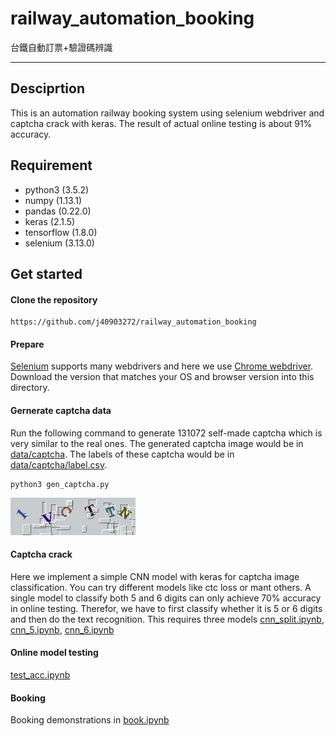 # railway_automation_booking
台鐵自動訂票+驗證碼辨識

---
## Desciprtion
This is an automation railway booking system using selenium webdriver and captcha crack with keras. The result of actual online testing is about 91% accuracy.

## Requirement
- python3 (3.5.2)
- numpy (1.13.1)
- pandas (0.22.0)
- keras (2.1.5)
- tensorflow (1.8.0)
- selenium (3.13.0)

## Get started
#### Clone the repository
```
https://github.com/j40903272/railway_automation_booking
```

#### Prepare
[Selenium](https://www.seleniumhq.org/projects/webdriver/) supports many webdrivers and here we use [Chrome webdriver](http://chromedriver.chromium.org/downloads). Download the version that matches your OS and browser version into this directory.

#### Gernerate captcha data
Run the following command to generate 131072 self-made captcha which is very similar to the real ones. The generated captcha image would be in [data/captcha](https://github.com/j40903272/railway_automation_booking/tree/master/data/captcha). The labels of these captcha would be in [data/captcha/label.csv]().
```
python3 gen_captcha.py
```
![captcha_exmaple](./data/captcha/00001.jpg)

#### Captcha crack
Here we implement a simple CNN model with keras for captcha image classification. You can try different models like ctc loss or mant others. A single model to classify both 5 and 6 digits can only achieve 70% accuracy in online testing. Therefor,  we have to first classify whether it is 5 or 6 digits and then do the text recognition. This requires three models [cnn_split.ipynb](https://github.com/j40903272/railway_automation_booking/blob/master/cnn-split.ipynb), [cnn_5.ipynb](https://github.com/j40903272/railway_automation_booking/blob/master/cnn_5.ipynb), [cnn_6.ipynb](https://github.com/j40903272/railway_automation_booking/blob/master/cnn_6.ipynb)

#### Online model testing
[test_acc.ipynb](https://github.com/j40903272/railway_automation_booking/blob/master/test_acc.ipynb)

#### Booking
Booking demonstrations in [book.ipynb](https://github.com/j40903272/railway_automation_booking/blob/master/book.ipynb)

